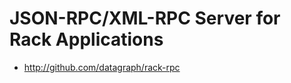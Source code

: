 JSON-RPC/XML-RPC Server for Rack Applications
=============================================

* <http://github.com/datagraph/rack-rpc>
